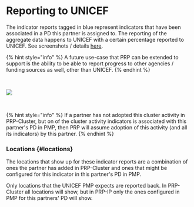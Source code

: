 # Reporting to UNICEF

The indicator reports tagged in blue represent indicators that have been associated in a PD this partner is assigned to. The reporting of the aggregate data happens to UNICEF with a certain percentage reported to UNICEF. See screenshots / details [here](../../ip-reporting/progress-reports/humanitarian-reports-hr.md#screenshots).

{% hint style="info" %}
A future use-case that PRP can be extended to support is the ability to be able to report progress to other agencies / funding sources as well, other than UNICEF.
{% endhint %}

​

![](https://blobscdn.gitbook.com/v0/b/gitbook-28427.appspot.com/o/assets%2F-KzwqgC7O0kW5EDlHvvK%2F-LAWg-O_lUlN1LvZuuCK%2F-LAWhfdFo-da2KFuvXXY%2FData_Entry_01_02_Sug_01_02.png?alt=media&token=e3a920da-53f8-4701-8d47-0a5b9e419361)

​

{% hint style="info" %}
If a partner has not adopted this cluster activity in PRP-Cluster, but on of the cluster activity indicators is associated with this partner's PD in PMP, then PRP will assume adoption of this activity \(and all its indicators\) by this partner.
{% endhint %}

### Locations {#locations}

The locations that show up for these indicator reports are a combination of ones the partner has added in PRP-Cluster and ones that might be configured for this indicator in this partner's PD in PMP.

Only locations that the UNICEF PMP expects are reported back. In PRP-Cluster all locations will show, but in PRP-IP only the ones configured in PMP for this partners' PD will show.

